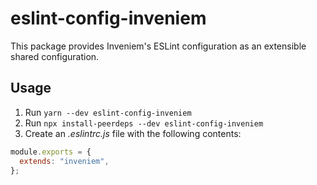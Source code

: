 # eslint-config-inveniem

This package provides Inveniem's ESLint configuration as an extensible shared
configuration.

## Usage

1. Run `yarn --dev eslint-config-inveniem`
2. Run `npx install-peerdeps --dev eslint-config-inveniem`
3. Create an _.eslintrc.js_ file with the following contents:

```javascript
module.exports = {
  extends: "inveniem",
};
```
